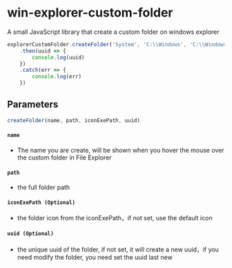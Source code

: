 win-explorer-custom-folder
=====================

A small JavaScript library that create a custom folder on windows explorer

```javascript
explorerCustomFolder.createFolder('System', 'C:\\Windows', 'C:\\Windows\\explorer.exe')
    .then(uuid => {
        console.log(uuid)
    })
    .catch(err => {
        console.log(err)
    })
```

## Parameters

```javascript
createFolder(name, path, iconExePath, uuid)
```

#### `name`
- The name you are create, will be shown when you hover the mouse over the custom folder in File Explorer

#### `path`
- the full folder path

#### `iconExePath (Optional)`
- the folder icon from the iconExePath，if not set, use the default icon

#### `uuid (Optional)`
- the unique uuid of the folder, if not set, it will create a new uuid，if you need modify the folder, you need set the uuid last new